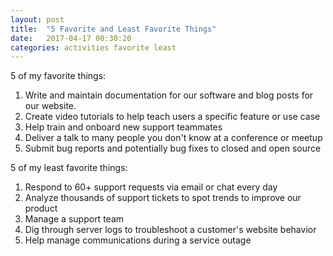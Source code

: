 ```yaml
---
layout: post
title:  "5 Favorite and Least Favorite Things"
date:   2017-04-17 00:30:20
categories: activities favorite least
---
```

5 of my favorite things:
1. Write and maintain documentation for our software and blog posts for our website.
2. Create video tutorials to help teach users a specific feature or use case
3. Help train and onboard new support teammates
4. Deliver a talk to many people you don't know at a conference or meetup
5. Submit bug reports and potentially bug fixes to closed and open source

5 of my least favorite things:
1. Respond to 60+ support requests via email or chat every day
2. Analyze thousands of support tickets to spot trends to improve our product
3. Manage a support team
4. Dig through server logs to troubleshoot a customer's website behavior
5. Help manage communications during a service outage
